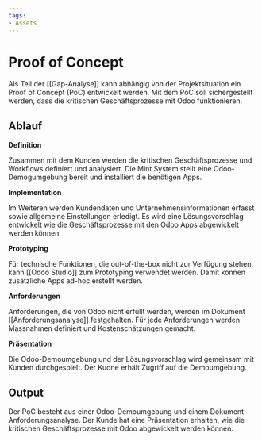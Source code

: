 ```yaml
---
tags:
- Assets
---
```


# Proof of Concept

Als Teil der [[Gap-Analyse]] kann abhängig von der Projektsituation ein Proof of Concept (PoC) entwickelt werden. Mit dem PoC soll sichergestellt werden, dass die kritischen Geschäftsprozesse mit Odoo funktionieren.

## Ablauf

**Definition**

Zusammen mit dem Kunden werden die kritischen Geschäftsprozesse und Workflows definiert und analysiert. Die Mint System stellt eine Odoo-Demogumgebung bereit und installiert die benötigen Apps.

**Implementation**

Im Weiteren werden Kundendaten und Unternehmensinformationen erfasst sowie allgemeine Einstellungen erledigt. Es wird eine Lösungsvorschlag entwickelt wie die Geschäftsprozesse mit den Odoo Apps abgewickelt werden können.

**Prototyping**

Für technische Funktionen, die out-of-the-box nicht zur Verfügung stehen, kann [[Odoo Studio]] zum Prototyping verwendet werden. Damit können zusätzliche Apps ad-hoc erstellt werden. 

**Anforderungen**

Anforderungen, die von Odoo nicht erfüllt werden, werden im Dokument [[Anforderungsanalyse]] festgehalten. Für jede Anforderungen werden Massnahmen definiert und Kostenschätzungen gemacht.

**Präsentation**

Die Odoo-Demoumgebung und der Lösungsvorschlag wird gemeinsam mit Kunden durchgespielt. Der Kudne erhält Zugriff auf die Demoumgebung.

## Output

Der PoC besteht aus einer Odoo-Demoumgebung und einem Dokument Anforderungsanalyse. Der Kunde hat eine Präsentation erhalten, wie die kritischen Geschäftsprozesse mit Odoo abgewickelt werden können.